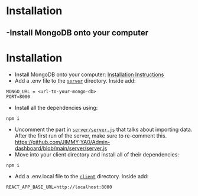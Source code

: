 # Installation

## -Install MongoDB onto your computer

# Installation

- Install MongoDB onto your computer: [Installation Instructions](https://www.mongodb.com/docs/manual/administration/install-community/)
- Add a .env file to the [`server`](/server/) directory. Inside add:

```env
MONGO_URL = <url-to-your-mongo-db>
PORT=8000
```

- Install all the dependencies using:

```z
npm i
```

- Uncomment the part in [`server/server.js`](server/server.js) that talks about importing data. After the first run of the server, make sure to re-comment this.  
  https://github.com/JIMMY-YA0/Admin-dashboard/blob/main/server/server.js
- Move into your client directory and install all of their dependencies:

```zsh
npm i
```

- Add a .env.local file to the [`client`](client/) directory. Inside add:

```env
REACT_APP_BASE_URL=http://localhost:8000
```
